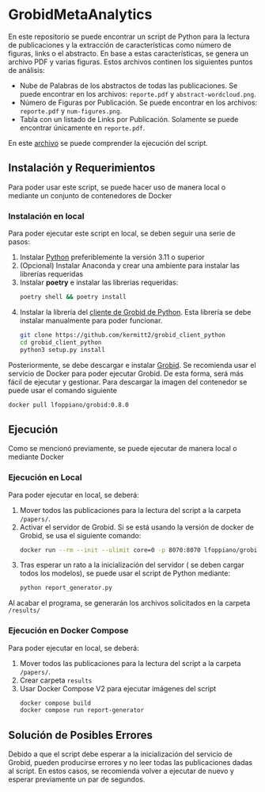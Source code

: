 # GrobidMetaAnalytics

En este repositorio se puede encontrar un script de Python para la lectura de publicaciones y la extracción de características
como número de figuras, links o el abstracto. En base a estas características, se genera un archivo PDF y varias figuras. Estos
archivos continen los siguientes puntos de análisis:

* Nube de Palabras de los abstractos de todas las publicaciones. Se puede encontrar en los archivos: `reporte.pdf` y `abstract-wordcloud.png`.
* Número de Figuras por Publicación. Se puede encontrar en los archivos: `reporte.pdf` y `num-figures.png`.
* Tabla con un listado de Links por Publicación. Solamente se puede encontrar únicamente en `reporte.pdf`.

En este [archivo](rationale.md) se puede comprender la ejecución del script. 

## Instalación y Requerimientos
Para poder usar este script, se puede hacer uso de manera local o mediante un conjunto de contenedores de Docker

### Instalación en local

Para poder ejecutar este script en local, se deben seguir una serie de pasos:
1. Instalar [Python](https://www.python.org/) preferiblemente la versión 3.11 o superior
2. (Opcional) Instalar Anaconda y crear una ambiente para instalar las librerías requeridas
3. Instalar **poetry** e instalar las librerias requeridas:
    ```bash
    poetry shell && poetry install
    ```
4. Instalar la librería del [cliente de Grobid de Python](https://github.com/kermitt2/grobid_client_python). Esta librería se debe instalar manualmente para poder funcionar.
    ```bash
    git clone https://github.com/kermitt2/grobid_client_python
    cd grobid_client_python
    python3 setup.py install
    ```

Posteriormente, se debe descargar e instalar [Grobid](https://github.com/kermitt2/grobid). Se recomienda usar el servicio de Docker para poder 
ejecutar Grobid. De esta forma, será más fácil de ejecutar y gestionar. Para descargar la imagen del contenedor se puede usar el comando siguiente

```bash
docker pull lfoppiano/grobid:0.8.0
```
## Ejecución

Como se mencionó previamente, se puede ejecutar de manera local o mediante Docker

### Ejecución en Local
Para poder ejecutar en local, se deberá:
1. Mover todos las publicaciones para la lectura del script a la carpeta `/papers/`.
2. Activar el servidor de Grobid. Si se está usando la versión de docker de Grobid, se usa el siguiente comando:
    ```bash
    docker run --rm --init --ulimit core=0 -p 8070:8070 lfoppiano/grobid:0.8.0
    ```
3. Tras esperar un rato a la inicialización del servidor ( se deben cargar todos los modelos), se puede usar el script de Python mediante: 
    ```bash
    python report_generator.py
    ```

Al acabar el programa, se generarán los archivos solicitados en la carpeta `/results/`

### Ejecución en Docker Compose
Para poder ejecutar en local, se deberá:
1. Mover todos las publicaciones para la lectura del script a la carpeta `/papers/`.
2. Crear carpeta `results`
3. Usar Docker Compose V2 para ejecutar imágenes del script
    ```bash
    docker compose build
    docker compose run report-generator
    ``` 

## Solución de Posibles Errores
Debido a que el script debe esperar a la inicialización del servicio de Grobid, pueden producirse errores y no leer
todas las publicaciones dadas al script. En estos casos, se recomienda volver a ejecutar de nuevo y esperar previamente
un par de segundos.
